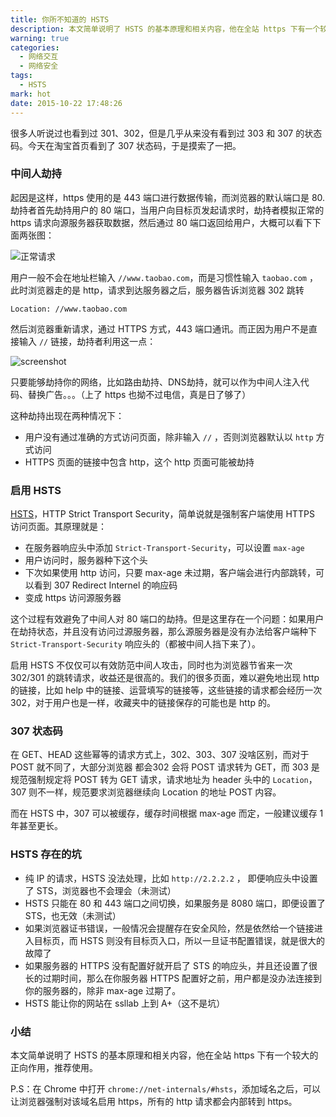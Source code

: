 ```yaml
---
title: 你所不知道的 HSTS
description: 本文简单说明了 HSTS 的基本原理和相关内容，他在全站 https 下有一个较大的正向作用，推荐使用。
warning: true
categories:
  - 网络交互
  - 网络安全
tags:
  - HSTS
mark: hot
date: 2015-10-22 17:48:26
---
```



很多人听说过也看到过 301、302，但是几乎从来没有看到过 303 和 307 的状态码。今天在淘宝首页看到了 307 状态码，于是摸索了一把。

<!--more-->

### 中间人劫持

起因是这样，https 使用的是 443 端口进行数据传输，而浏览器的默认端口是 80. 劫持者首先劫持用户的 80 端口，当用户向目标页发起请求时，劫持者模拟正常的 https 请求向源服务器获取数据，然后通过 80 端口返回给用户，大概可以看下下面两张图：

![正常请求](http://www.barretlee.com/blogimgs/2015/10/22/20151004_d1771371.jpg)

用户一般不会在地址栏输入 `//www.taobao.com`，而是习惯性输入 `taobao.com` ，此时浏览器走的是 http，请求到达服务器之后，服务器告诉浏览器 302 跳转

```
Location: //www.taobao.com
```

然后浏览器重新请求，通过 HTTPS 方式，443 端口通讯。而正因为用户不是直接输入 `//` 链接，劫持者利用这一点：

![screenshot](http://www.barretlee.com/blogimgs/2015/10/22/20151004_f70b86fd.jpg)

只要能够劫持你的网络，比如路由劫持、DNS劫持，就可以作为中间人注入代码、替换广告。。。（上了 https 也拗不过电信，真是日了够了）

这种劫持出现在两种情况下：

- 用户没有通过准确的方式访问页面，除非输入 `//` ，否则浏览器默认以 `http` 方式访问
- HTTPS 页面的链接中包含 http，这个 http 页面可能被劫持

### 启用 HSTS

[HSTS](http://tools.ietf.org/html/rfc6797)，HTTP Strict Transport Security，简单说就是强制客户端使用 HTTPS 访问页面。其原理就是：

- 在服务器响应头中添加 `Strict-Transport-Security`，可以设置 `max-age`
- 用户访问时，服务器种下这个头
- 下次如果使用 http 访问，只要 max-age 未过期，客户端会进行内部跳转，可以看到 307 Redirect Internel 的响应码
- 变成 https 访问源服务器

这个过程有效避免了中间人对 80 端口的劫持。但是这里存在一个问题：如果用户在劫持状态，并且没有访问过源服务器，那么源服务器是没有办法给客户端种下 `Strict-Transport-Security` 响应头的（都被中间人挡下来了）。

启用 HSTS 不仅仅可以有效防范中间人攻击，同时也为浏览器节省来一次 302/301 的跳转请求，收益还是很高的。我们的很多页面，难以避免地出现 http 的链接，比如 help 中的链接、运营填写的链接等，这些链接的请求都会经历一次 302，对于用户也是一样，收藏夹中的链接保存的可能也是 http 的。

### 307 状态码

在 GET、HEAD 这些幂等的请求方式上，302、303、307 没啥区别，而对于 POST 就不同了，大部分浏览器 都会302 会将 POST 请求转为 GET，而 303 是规范强制规定将 POST 转为 GET 请求，请求地址为 header 头中的 `Location`，307 则不一样，规范要求浏览器继续向 Location 的地址 POST 内容。

而在 HSTS 中，307 可以被缓存，缓存时间根据 max-age 而定，一般建议缓存 1 年甚至更长。

### HSTS 存在的坑

- 纯 IP 的请求，HSTS 没法处理，比如 `http://2.2.2.2` ， 即便响应头中设置了 STS，浏览器也不会理会（未测试）
- HSTS 只能在 80 和 443 端口之间切换，如果服务是 8080 端口，即便设置了 STS，也无效（未测试）
- 如果浏览器证书错误，一般情况会提醒存在安全风险，然是依然给一个链接进入目标页，而 HSTS 则没有目标页入口，所以一旦证书配置错误，就是很大的故障了
- 如果服务器的 HTTPS 没有配置好就开启了 STS 的响应头，并且还设置了很长的过期时间，那么在你服务器 HTTPS 配置好之前，用户都是没办法连接到你的服务器的，除非 max-age 过期了。
- HSTS 能让你的网站在 ssllab 上到 A+（这不是坑）

### 小结

本文简单说明了 HSTS 的基本原理和相关内容，他在全站 https 下有一个较大的正向作用，推荐使用。

P.S：在 Chrome 中打开 `chrome://net-internals/#hsts`，添加域名之后，可以让浏览器强制对该域名启用 https，所有的 http 请求都会内部转到 https。



